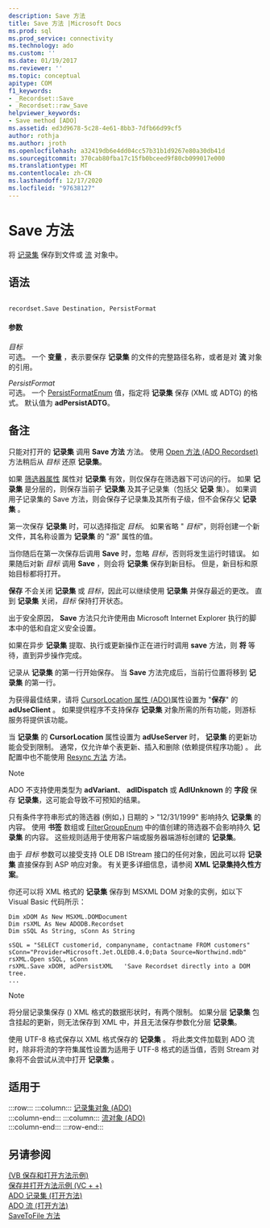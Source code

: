 ```yaml
---
description: Save 方法
title: Save 方法 |Microsoft Docs
ms.prod: sql
ms.prod_service: connectivity
ms.technology: ado
ms.custom: ''
ms.date: 01/19/2017
ms.reviewer: ''
ms.topic: conceptual
apitype: COM
f1_keywords:
- _Recordset::Save
- _Recordset::raw_Save
helpviewer_keywords:
- Save method [ADO]
ms.assetid: ed3d9678-5c28-4e61-8bb3-7dfb66d99cf5
author: rothja
ms.author: jroth
ms.openlocfilehash: a32419db6e4dd04cc57b31b1d9267e80a30db41d
ms.sourcegitcommit: 370cab80fba17c15fb0bceed9f80cb099017e000
ms.translationtype: MT
ms.contentlocale: zh-CN
ms.lasthandoff: 12/17/2020
ms.locfileid: "97638127"
---
```

# <a name="save-method"></a>Save 方法
将 [记录集](./recordset-object-ado.md) 保存到文件或 [流](./stream-object-ado.md) 对象中。  
  
## <a name="syntax"></a>语法  
  
```  
  
recordset.Save Destination, PersistFormat  
```  
  
#### <a name="parameters"></a>参数  
 *目标*  
 可选。 一个 **变量** ，表示要保存 **记录集** 的文件的完整路径名称，或者是对 **流** 对象的引用。  
  
 *PersistFormat*  
 可选。 一个 [PersistFormatEnum](./persistformatenum.md) 值，指定将 **记录集** 保存 (XML 或 ADTG) 的格式。 默认值为 **adPersistADTG**。  
  
## <a name="remarks"></a>备注  
 只能对打开的 **记录集** 调用 **Save 方法** 方法。 使用 [Open 方法 (ADO Recordset)](./open-method-ado-recordset.md)方法稍后从 *目标* 还原 **记录集**。  
  
 如果 [筛选器属性](./filter-property.md) 属性对 **记录集** 有效，则仅保存在筛选器下可访问的行。 如果 **记录集** 是分层的，则保存当前子 **记录集** 及其子记录集（包括父 **记录** 集）。 如果调用子记录集的 Save 方法，则会保存子记录集及其所有子级，但不会保存父 **记录集** 。  
  
 第一次保存 **记录集** 时，可以选择指定 *目标*。 如果省略 " *目标*"，则将创建一个新文件，其名称设置为 **记录集** 的 "源" 属性的值。  
  
 当你随后在第一次保存后调用 **Save** 时，忽略 *目标*，否则将发生运行时错误。 如果随后对新 *目标* 调用 **Save** ，则会将 **记录集** 保存到新目标。 但是，新目标和原始目标都将打开。  
  
 **保存** 不会关闭 **记录集** 或 *目标*，因此可以继续使用 **记录集** 并保存最近的更改。 直到 **记录集** 关闭，*目标* 保持打开状态。  
  
 出于安全原因， **Save** 方法只允许使用由 Microsoft Internet Explorer 执行的脚本中的低和自定义安全设置。  
  
 如果在异步 **记录集** 提取、执行或更新操作正在进行时调用 **save** 方法，则 **将** 等待，直到异步操作完成。  
  
 记录从 **记录集** 的第一行开始保存。 当 **Save** 方法完成后，当前行位置将移到 **记录集** 的第一行。  
  
 为获得最佳结果，请将 [CursorLocation 属性 (ADO)](./cursorlocation-property-ado.md)属性设置为 "**保存**" 的 **adUseClient** 。 如果提供程序不支持保存 **记录集** 对象所需的所有功能，则游标服务将提供该功能。  
  
 当 **记录集** 的 **CursorLocation** 属性设置为 **adUseServer** 时， **记录集** 的更新功能会受到限制。 通常，仅允许单个表更新、插入和删除 (依赖提供程序功能) 。 此配置中也不能使用 [Resync 方法](./resync-method.md) 方法。  
  
> [!NOTE]
>  ADO 不支持使用类型为 **adVariant**、 **adIDispatch** 或 **AdIUnknown** 的 **字段** 保存 **记录集**，这可能会导致不可预知的结果。  
  
 只有条件字符串形式的筛选器 (例如，) 日期的 > "12/31/1999" 影响持久 **记录集** 的内容。 使用 **书签** 数组或 [FilterGroupEnum](./filtergroupenum.md) 中的值创建的筛选器不会影响持久 **记录集** 的内容。 这些规则适用于使用客户端或服务器端游标创建的 **记录集**。  
  
 由于 *目标* 参数可以接受支持 OLE DB IStream 接口的任何对象，因此可以将 **记录集** 直接保存到 ASP 响应对象。 有关更多详细信息，请参阅 **XML 记录集持久性方案**。  
  
 你还可以将 XML 格式的 **记录集** 保存到 MSXML DOM 对象的实例，如以下 Visual Basic 代码所示：  
  
```  
Dim xDOM As New MSXML.DOMDocument  
Dim rsXML As New ADODB.Recordset  
Dim sSQL As String, sConn As String  
  
sSQL = "SELECT customerid, companyname, contactname FROM customers"  
sConn="Provider=Microsoft.Jet.OLEDB.4.0;Data Source=Northwind.mdb"  
rsXML.Open sSQL, sConn  
rsXML.Save xDOM, adPersistXML   'Save Recordset directly into a DOM tree.  
...  
```  
  
> [!NOTE]
>  将分层记录集保存 () XML 格式的数据形状时，有两个限制。 如果分层 **记录集** 包含挂起的更新，则无法保存到 XML 中，并且无法保存参数化分层 **记录集**。  
  
 使用 UTF-8 格式保存以 XML 格式保存的 **记录集** 。 将此类文件加载到 ADO 流时，除非将流的字符集属性设置为适用于 UTF-8 格式的适当值，否则 Stream 对象将不会尝试从流中打开 **记录集** 。  
  
## <a name="applies-to"></a>适用于  

:::row:::
    :::column:::
        [记录集对象 (ADO)](./recordset-object-ado.md)  
    :::column-end:::
    :::column:::
        [流对象 (ADO)](./stream-object-ado.md)  
    :::column-end:::
:::row-end:::

## <a name="see-also"></a>另请参阅  
 [ (VB 保存和打开方法示例) ](./save-and-open-methods-example-vb.md)   
 [保存并打开方法示例 (VC + +) ](./save-and-open-methods-example-vc.md)   
 [ADO 记录集 (打开方法) ](./open-method-ado-recordset.md)   
 [ADO 流 (打开方法) ](./open-method-ado-stream.md)   
 [SaveToFile 方法](./savetofile-method.md)